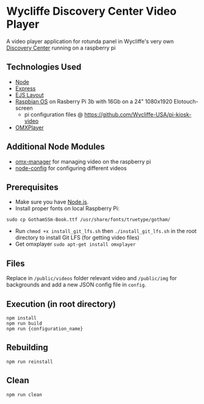 # Wycliffe Discovery Center Video Player
 A video player application for rotunda panel in Wycliffe's very own [Discovery Center](https://www.wycliffe.org/discovery-center) running on a raspberry pi

## Technologies Used
- [Node](https://nodejs.org)
- [Express](https://expressjs.com/)
- [EJS Layout](https://ejs.co/)
- [Raspbian OS](https://www.raspberrypi.org/downloads/raspbian/) on Rasberry Pi 3b with 16Gb on a 24" 1080x1920 Elotouch-screen
  - pi configuration files @ https://github.com/Wycliffe-USA/pi-kiosk-video
- [OMXPlayer](https://www.raspberrypi.org/documentation/raspbian/applications/omxplayer.md)

## Additional Node Modules
- [omx-manager](https://www.npmjs.com/package/omx-manager) for managing video on the raspberry pi
- [node-config](https://github.com/lorenwest/node-config) for configuring different videos

## Prerequisites
- Make sure you have [Node.js](https://nodejs.org/).
- Install proper fonts on local Raspberry Pi:
```
sudo cp GothamSSm-Book.ttf /usr/share/fonts/truetype/gotham/
```
- Run `chmod +x install_git_lfs.sh` then `./install_git_lfs.sh` in the root directory to install Git LFS (for getting video files)
- Get omxplayer `sudo apt-get install omxplayer`

## Files
Replace in `/public/videos` folder relevant video and `/public/img` for backgrounds and add a new JSON config file in `config`.

## Execution (in root directory)
```
npm install
npm run build
npm run {configuration_name}
```
## Rebuilding
```
npm run reinstall
```
## Clean
```
npm run clean
```
